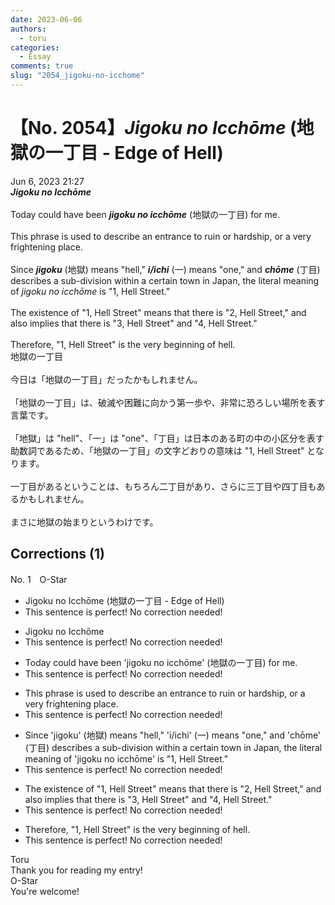 ```yaml
---
date: 2023-06-06
authors:
  - toru
categories:
  - Essay
comments: true
slug: "2054_jigoku-no-icchome"
---
```


# 【No. 2054】<strong><em>Jigoku no Icchōme</strong></em> (地獄の一丁目 - Edge of Hell)
<div class="date">Jun 6, 2023 21:27</div>
<div id="post"><div id="body_show_ori">
<strong><em>Jigoku no Icchōme</strong></em><br/><br/>Today could have been <strong><em>jigoku no icchōme</em></strong> (地獄の一丁目) for me.<br/><br/>This phrase is used to describe an entrance to ruin or hardship, or a very frightening place.<br/><br/>Since <strong><em>jigoku</em></strong> (地獄) means "hell," <strong><em>i/ichi</em></strong> (一) means "one," and <strong><em>chōme</em></strong> (丁目) describes a sub-division within a certain town in Japan, the literal meaning of <em>jigoku no icchōme</em> is "1, Hell Street."<br/><br/>The existence of "1, Hell Street" means that there is "2, Hell Street," and also implies that there is "3, Hell Street" and "4, Hell Street."<br/><br/>Therefore, "1, Hell Street" is the very beginning of hell.
</div></div>

<!-- more -->

<div id="post_ja"><div id="body_show_mo">
地獄の一丁目<br/><br/>今日は「地獄の一丁目」だったかもしれません。<br/><br/>「地獄の一丁目」は、破滅や困難に向かう第一歩や、非常に恐ろしい場所を表す言葉です。<br/><br/>「地獄」は "hell"、「一」は "one"、「丁目」は日本のある町の中の小区分を表す助数詞であるため、「地獄の一丁目」の文字どおりの意味は "1, Hell Street" となります。<br/><br/>一丁目があるということは、もちろん二丁目があり、さらに三丁目や四丁目もあるかもしれません。<br/><br/>まさに地獄の始まりというわけです。
</div></div>

## Corrections (1)
<div id="block"><div class="first_name"> No. 1　<span class="just_name">O-Star</span></div><div id="block2">
<ul class="correction_field">
<li class="incorrect">Jigoku no Icchōme (地獄の一丁目 - Edge of Hell)</li>
<li class="corrected perfect">This sentence is perfect! No correction needed!</li>
</ul>
<ul class="correction_field">
<li class="incorrect">Jigoku no Icchōme</li>
<li class="corrected perfect">This sentence is perfect! No correction needed!</li>
</ul>
<ul class="correction_field">
<li class="incorrect">Today could have been 'jigoku no icchōme' (地獄の一丁目) for me.</li>
<li class="corrected perfect">This sentence is perfect! No correction needed!</li>
</ul>
<ul class="correction_field">
<li class="incorrect">This phrase is used to describe an entrance to ruin or hardship, or a very frightening place.</li>
<li class="corrected perfect">This sentence is perfect! No correction needed!</li>
</ul>
<ul class="correction_field">
<li class="incorrect">Since 'jigoku' (地獄) means "hell," 'i/ichi' (一) means "one," and 'chōme' (丁目) describes a sub-division within a certain town in Japan, the literal meaning of 'jigoku no icchōme' is "1, Hell Street."</li>
<li class="corrected perfect">This sentence is perfect! No correction needed!</li>
</ul>
<ul class="correction_field">
<li class="incorrect">The existence of "1, Hell Street" means that there is "2, Hell Street," and also implies that there is "3, Hell Street" and "4, Hell Street."</li>
<li class="corrected perfect">This sentence is perfect! No correction needed!</li>
</ul>
<ul class="correction_field">
<li class="incorrect">Therefore, "1, Hell Street" is the very beginning of hell.</li>
<li class="corrected perfect">This sentence is perfect! No correction needed!</li>
</ul>
</div><div class="name"><span class="just_name">Toru</span><br>
Thank you for reading my entry!
</div>
<div class="name"><span class="just_name">O-Star</span><br>
You're welcome!
</div>
</div>

